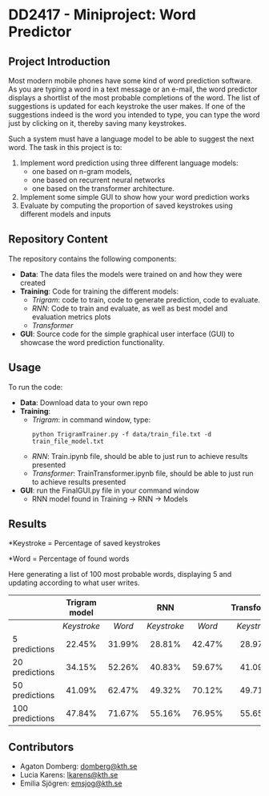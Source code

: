 # DD2417 - Miniproject: Word Predictor

## Project Introduction
Most modern mobile phones have some kind of word prediction software. As you are typing a word in a text message or an e-mail, the word predictor displays a shortlist of the most probable completions of the word. The list of suggestions is updated for each keystroke the user makes. If one of the suggestions indeed is the word you intended to type, you can type the word just by clicking on it, thereby saving many keystrokes.

Such a system must have a language model to be able to suggest the next word. The task in
this project is to:
1. Implement word prediction using three different language models:
    - one based on n-gram models, 
    - one based on recurrent neural networks
    - one based on the transformer architecture.
2. Implement some simple GUI to show how your word prediction works
3. Evaluate by computing the proportion of saved keystrokes using different models and inputs

## Repository Content
The repository contains the following components:
- **Data**: The data files the models were trained on and how they were created
- **Training**: Code for training the different models:
    - _Trigram_: code to train, code to generate prediction, code to evaluate. 
    - _RNN_: Code to train and evaluate, as well as best model and evaluation metrics plots
    - _Transformer_
- **GUI**: Source code for the simple graphical user interface (GUI) to showcase the word prediction functionality.


## Usage
To run the code:
- **Data**: Download data to your own repo
- **Training**: 
    - _Trigram_: in command window, type:
      ```console
      python TrigramTrainer.py -f data/train_file.txt -d train_file_model.txt
      ```
    - _RNN_: Train.ipynb file, should be able to just run to achieve results presented 
    - _Transformer_: TrainTransformer.ipynb file, should be able to just run to achieve results presented 
- **GUI**: run the FinalGUI.py file in your command window
    - RNN model found in Training -> RNN -> Models

## Results
*Keystroke = Percentage of saved keystrokes

*Word = Percentage of found words

Here generating a list of 100 most probable words, displaying 5 and updating according to what user writes.


|             | **Trigram model** |                | **RNN**        |                | **Transformer** |                |
|-------------|:-----------------:|:--------------:|:--------------:|:--------------:|:---------------:|:--------------:|
|             |    *Keystroke*    |    *Word*      |    *Keystroke* |    *Word*      |    *Keystroke* |    *Word*      |
| 5 predictions |      22.45%       |     31.99%     |      28.81%    |     42.47%     |      28.97%     |     42.87%     |
| 20 predictions |     34.15%        |     52.26%     |      40.83%    |     59.67%     |      41.09%     |     60.94%     |
| 50 predictions |     41.09%        |     62.47%     |      49.32%    |     70.12%     |      49.71%     |     71.47%     |
| 100 predictions|     47.84%        |     71.67%     |      55.16%    |     76.95%     |      55.65%     |     78.09%     |



## Contributors
- Agaton Domberg: domberg@kth.se
- Lucia Karens: lkarens@kth.se
- Emilia Sjögren: emsjog@kth.se
